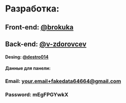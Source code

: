 # Разработка:

## Front-end: [@brokuka](https://github.com/brokuka/)

## Back-end: [@v-zdorovcev](https://github.com/v-zdorovcev/)

#### Desing: [@destro014](https://github.com/destro014)

#### Данные для панели:

### Email: your.email+fakedata64664@gmail.com

### Password: mEgFPGYwkX
